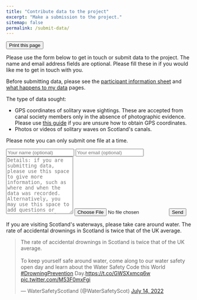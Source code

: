 ```yaml
---
title: "Contribute data to the project"
excerpt: "Make a submission to the project."
sitemap: false
permalink: /submit-data/
---
```



<div id="google_translate_element" class="text-right"></div><script>

function googleTranslateElementInit() {

new google.translate.TranslateElement({

pageLanguage: 'en'

}, 'google_translate_element');

}

</script>
<script src="//translate.google.com/translate_a/element.js?cb=googleTranslateElementInit"></script>

<div class="text-right">
<input type="button" value="Print this page" onClick="window.print()">
</div>

Please use the form below to get in touch or submit data to the project. The name and email address fields are optional. Please fill these in if you would like me to get in touch with you. 

Before submitting data, please see the [participant information sheet](https://strath-my.sharepoint.com/:w:/g/personal/momchil_terziev_strath_ac_uk/EUfmzHZNOWBOj28cR7Sctu4BnK-v8HIP5KLb2JKwdlZVLA?e=SvgeCZ) and [what happens to my data](/what-happens-to-my-data/) pages.

The type of data sought:
- GPS coordinates of solitary wave sightings. These are accepted from canal society members only in the absence of photographic evidence. Please use [this guide](/gps-guide) if you are unsure how to obtain GPS coordinates.
- Photos or videos of solitary waves on Scotland's canals. 

Please note you can only submit one file at a time.
      
<form method="POST" action="https://formsubmit.co/e2c7c392178a3b202e2eea1773e9695f" enctype="multipart/form-data">
    <input type="email" name="email" placeholder="Your name (optional)">
    <input type="email" name="email" placeholder="Your email (optional)">
    <textarea name="message" placeholder="Details: if you are submitting data, please use this space to give more information, such as where and when the data was recorded. Alternatively, you may use this space to add questions or comments about the project." rows="10"></textarea>
    <input type="file" name="attachment" accept="image/png, image/jpeg, image/png, video/mp4, video/avi">
    <input type="hidden" name="_next" value="https://scottish-solitary-waves.github.io/thank-you">
    <button type="submit">Send</button>
</form>



If you are visiting Scotland's waterways, please take care around water. The rate of accidental drownings in Scotland is twice that of the UK average.


<blockquote class="twitter-tweet"><p lang="en" dir="ltr">The rate of accidental drownings in Scotland is twice that of the UK average.<br><br>To keep yourself safe around water, come along to our water safety open day and learn about the Water Safety Code this World <a href="https://twitter.com/hashtag/DrowningPrevention?src=hash&amp;ref_src=twsrc%5Etfw">#DrowningPrevention</a> Day.<a href="https://t.co/GWSXxmcq6w">https://t.co/GWSXxmcq6w</a> <a href="https://t.co/M53F0mxFgi">pic.twitter.com/M53F0mxFgi</a></p>&mdash; WaterSafetyScotland (@WaterSafetyScot) <a href="https://twitter.com/WaterSafetyScot/status/1547481269956759552?ref_src=twsrc%5Etfw">July 14, 2022</a></blockquote> <script async src="https://platform.twitter.com/widgets.js" charset="utf-8"></script> 

